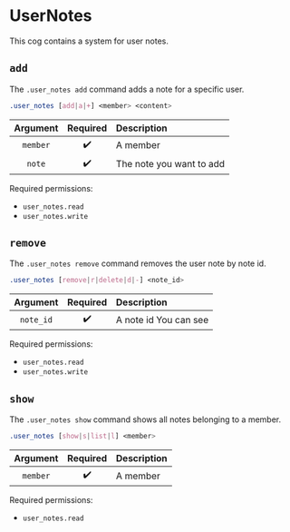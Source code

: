 # UserNotes

This cog contains a system for user notes.


## `add`

The `.user_notes add` command adds a note for a specific user.

```css
.user_notes [add|a|+] <member> <content>
```

|Argument|Required|Description|
|:------:|:------:|:----------|
|`member`|:heavy_check_mark:|A member| |
|`note`|:heavy_check_mark:|The note you want to add|

Required permissions:

- `user_notes.read`
- `user_notes.write`


## `remove`

The `.user_notes remove` command removes the user note by note id.

```css
.user_notes [remove|r|delete|d|-] <note_id>
```

|Argument|Required|Description|
|:------:|:------:|:----------|
|`note_id`|:heavy_check_mark:|A note id You can see|

Required permissions:

- `user_notes.read`
- `user_notes.write`


## `show`

The `.user_notes show` command shows all notes belonging to a member.

```css
.user_notes [show|s|list|l] <member>
```

|Argument|Required|Description|
|:------:|:------:|:----------|
|`member`|:heavy_check_mark:|A member|

Required permissions:

- `user_notes.read`
